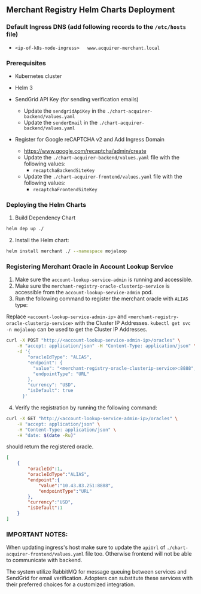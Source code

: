 ## Merchant Registry Helm Charts Deployment

### Default Ingress DNS (add following records to the `/etc/hosts` file)

-   `<ip-of-k8s-node-ingress>   www.acquirer-merchant.local`

### Prerequisites

-   Kubernetes cluster
-   Helm 3
-   SendGrid API Key (for sending verification emails)

    -   Update the `sendgridApiKey` in the `./chart-acquirer-backend/values.yaml`
    -   Update the `senderEmail` in the `./chart-acquirer-backend/values.yaml`

-   Register for Google reCAPTCHA v2 and Add Ingress Domain
    -   https://www.google.com/recaptcha/admin/create
    -   Update the `./chart-acquirer-backend/values.yaml` file with the following values:
        -   `recaptchaBackendSiteKey`
    -   Update the `./chart-acquirer-frontend/values.yaml` file with the following values:
        -   `recaptchaFrontendSiteKey`

### Deploying the Helm Charts

1. Build Dependency Chart

```bash
helm dep up ./
```

2. Install the Helm chart:

```bash
helm install merchant ./ --namespace mojaloop
```

### Registering Merchant Oracle in Account Lookup Service

1. Make sure the `account-lookup-service-admin` is running and accessible.
2. Make sure the `merchant-registry-oracle-clusterip-service` is accessible from the `account-lookup-service-admin` pod.
3. Run the following command to register the merchant oracle with `ALIAS` type:

Replace `<account-lookup-service-admin-ip>` and `<merchant-registry-oracle-clusterip-service>`  with the Cluster IP Addresses.
`kubectl get svc -n mojaloop` can be used to get the Cluster IP Addresses.


```bash
curl -X POST "http://<account-lookup-service-admin-ip>/oracles" \
    -H "accept: application/json" -H "Content-Type: application/json" \
    -d '{
        "oracleIdType": "ALIAS",
        "endpoint": {
          "value": "<merchant-registry-oracle-clusterip-service>:8888",
          "endpointType": "URL"
        },
        "currency": "USD",
        "isDefault": true
      }'
```

4. Verify the registration by running the following command:

```bash
curl -X GET "http://<account-lookup-service-admin-ip>/oracles" \
    -H "accept: application/json" \
    -H "Content-Type: application/json" \
    -H "date: $(date -Ru)"
```

should return the registered oracle.
```json
[
    {
        "oracleId":1,
        "oracleIdType":"ALIAS",
        "endpoint":{
            "value":"10.43.83.251:8888",
            "endpointType":"URL"
        },
        "currency":"USD",
        "isDefault":1
    }
]
```

### IMPORTANT NOTES:

When updating ingress's host make sure to update the `apiUrl` of `./chart-acquirer-frontend/values.yaml` file too.
Otherwise frontend will not be able to communicate with backend.

The system utilize RabbitMQ for message queuing between services and SendGrid for email verification. 
Adopters can substitute these services with their preferred choices for a customized integration.

